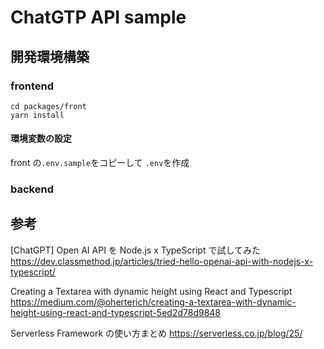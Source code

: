 # ChatGTP API sample

## 開発環境構築

### frontend

```
cd packages/front
yarn install
```

#### 環境変数の設定

front の`.env.sample`をコピーして `.env`を作成

### backend

## 参考

[ChatGPT] Open AI API を Node.js x TypeScript で試してみた
https://dev.classmethod.jp/articles/tried-hello-openai-api-with-nodejs-x-typescript/

Creating a Textarea with dynamic height using React and Typescript
https://medium.com/@oherterich/creating-a-textarea-with-dynamic-height-using-react-and-typescript-5ed2d78d9848

Serverless Framework の使い方まとめ
https://serverless.co.jp/blog/25/
